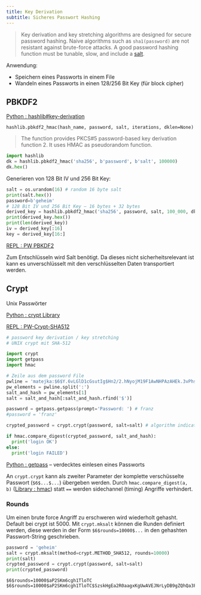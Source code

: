 ```yaml
---
title: Key Derivation
subtitle: Sicheres Passwort Hashing
---
```




> Key derivation and key stretching algorithms are designed for secure password hashing. Naive algorithms such as `sha1(password)` are not resistant against brute-force attacks. A good password hashing function must be tunable, slow, and include a [salt](https://en.wikipedia.org/wiki/Salt_(cryptography)).

Anwendung:

- Speichern eines Passworts in einem File
- Wandeln eines Passworts in einen 128/256 Bit Key (für block cipher)



## PBKDF2

[Python : hashlib#key-derivation](https://docs.python.org/3/library/hashlib.html#key-derivation)

`hashlib.pbkdf2_hmac(hash_name, password, salt, iterations, dklen=None)`

> The function provides PKCS#5 password-based key derivation function 2. It uses HMAC as pseudorandom function.

```python
import hashlib
dk = hashlib.pbkdf2_hmac('sha256', b'password', b'salt', 100000)
dk.hex()
```

Generieren von 128 Bit IV und 256 Bit Key:

```python
salt = os.urandom(16) # random 16 byte salt
print(salt.hex())
password=b'geheim'
# 128 Bit IV und 256 Bit Key – 16 bytes + 32 bytes
derived_key = hashlib.pbkdf2_hmac('sha256', password, salt, 100_000, dklen=16+32)
print(derived_key.hex())
print(len(derived_key))
iv = derived_key[:16]
key = derived_key[16:]
```

[REPL : PW PBKDF2](https://replit.com/@htlmatejka/PW-PBKDF2)

Zum Entschlüsseln wird Salt benötigt. Da dieses nicht sicherheitsrelevant ist kann es unverschlüsselt mit den verschlüsselten Daten transportiert werden.



## Crypt

Unix Passwörter

[Python : crypt Library](https://docs.python.org/3/library/crypt.html)

[REPL : PW-Crypt-SHA512](https://replit.com/@htlmatejka/PW-Crypt-SHA512)

```python
# password key derivation / key stretching
# UNIX crypt mit SHA-512

import crypt
import getpass
import hmac

# Zeile aus dem password File
pwline = 'matejka:$6$Y.6vLGlD1cGsutIg$Hn2/2.hNyojM19F1AwNHPAzAHEk.3vPhsOqWOGyds5hieGvedb45DCxV5aqZ194w12zhaet1rhWJyCx/mzePk.:1000:1000:Franz MATEJKA,,,:/home/matejka:/bin/bash'
pw_elements = pwline.split(':')
salt_and_hash = pw_elements[1]
salt = salt_and_hash[:salt_and_hash.rfind('$')]

password = getpass.getpass(prompt='Password: ') # franz
#password = 'franz'

crypted_password = crypt.crypt(password, salt=salt) # algorithm indicated by $digit$

if hmac.compare_digest(crypted_password, salt_and_hash):
  print('login OK')
else:
  print('login FAILED')


```

[Python : getpass](https://docs.python.org/3/library/getpass.html) – verdecktes einlesen eines Passworts

An `crypt.crypt` kann als zweiter Parameter der komplette verschüsselte Passwort (`$6$...$...`) übergeben werden. Durch `hmac.compare_digest(a, b)` ([Library : hmac](https://docs.python.org/3/library/hmac.html)) statt `==` werden sidechannel (timing) Angriffe verhindert.

### Rounds

Um einen brute force Angriff zu erschweren wird wiederholt gehasht. Default bei crypt ist 5000. Mit `crypt.mksalt` können die Runden definiert werden, diese werden in der Form `$6$rounds=10000$...` in den gehashten Passwort-String geschrieben.

```python
password = 'geheim'
salt = crypt.mksalt(method=crypt.METHOD_SHA512, rounds=10000)
print(salt)
crypted_password = crypt.crypt(password, salt=salt)
print(crypted_password)
```

```
$6$rounds=10000$aP2SKm6cgh1TloTC
$6$rounds=10000$aP2SKm6cgh1TloTC$SzskHgEa2R0aagxKgUwAVEJNrLyDB9gZQhQa3FZwwKN3jF1xNz.g1xvqImNdQMuQ7WEOM.HYIk1DQo6cRWyAs/
```

